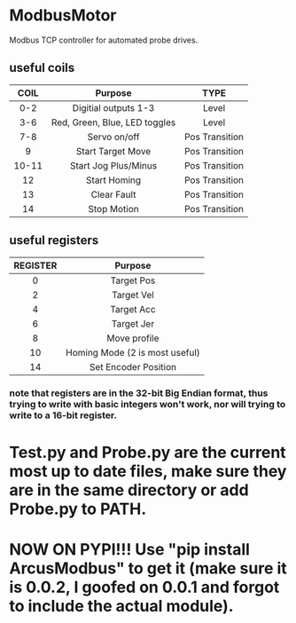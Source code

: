 # ModbusMotor
Modbus TCP controller for automated probe drives.

## useful coils
| COIL | Purpose | TYPE |
|:----:|:-------:|:----:|
| 0-2  | Digitial outputs 1-3 | Level |
| 3-6  | Red, Green, Blue, LED toggles | Level |
| 7-8  | Servo on/off | Pos Transition |
| 9 | Start Target Move | Pos Transition |
| 10-11 | Start Jog Plus/Minus | Pos Transition |
| 12 | Start Homing | Pos Transition |
| 13 | Clear Fault | Pos Transition |
| 14 | Stop Motion | Pos Transition |
## useful registers
| REGISTER | Purpose |
|:--------:|:-------:|
| 0 | Target Pos|
| 2 | Target Vel|
| 4 | Target Acc|
| 6 | Target Jer|
| 8 | Move profile|
| 10 | Homing Mode (2 is most useful) |
| 14 | Set Encoder Position |
### note that registers are in the 32-bit Big Endian format, thus trying to write with basic integers won't work, nor will trying to write to a 16-bit register.

# Test.py and Probe.py are the current most up to date files, make sure they are in the same directory or add Probe.py to PATH.

# NOW ON PYPI!!! Use "pip install ArcusModbus" to get it (make sure it is 0.0.2, I goofed on 0.0.1 and forgot to include the actual module).
